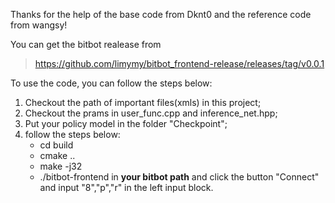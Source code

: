 Thanks for the help of the base code from Dknt0 and the reference code from wangsy!

You can get the bitbot realease from 
> https://github.com/limymy/bitbot_frontend-release/releases/tag/v0.0.1

To use the code, you can follow the steps below:
1. Checkout the path of important files(xmls) in this project;
2. Checkout the prams in user_func.cpp and inference_net.hpp;
3. Put your policy model in the folder "Checkpoint";
4. follow the steps below:
   * cd build
   * cmake .. 
   * make -j32
   * ./bitbot-frontend in **your bitbot path** and click the button "Connect" and input "8","p","r" in the left input block.

